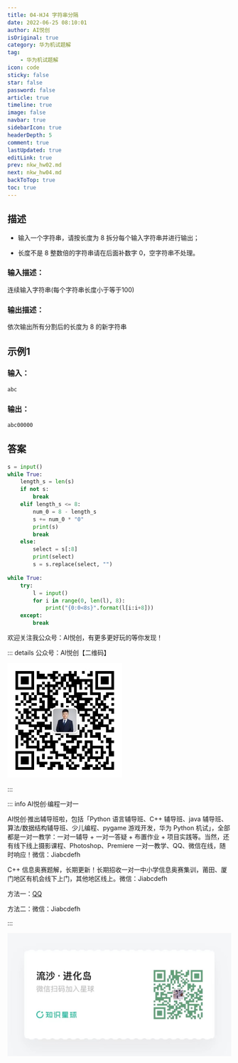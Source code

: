 ```yaml
---
title: 04-HJ4 字符串分隔
date: 2022-06-25 08:10:01
author: AI悦创
isOriginal: true
category: 华为机试题解
tag:
    - 华为机试题解
icon: code
sticky: false
star: false
password: false
article: true
timeline: true
image: false
navbar: true
sidebarIcon: true
headerDepth: 5
comment: true
lastUpdated: true
editLink: true
prev: nkw_hw02.md
next: nkw_hw04.md
backToTop: true
toc: true
---
```


## 描述

- 输入一个字符串，请按长度为 8 拆分每个输入字符串并进行输出；

- 长度不是 8 整数倍的字符串请在后面补数字 0，空字符串不处理。

### 输入描述：

连续输入字符串(每个字符串长度小于等于100)

### 输出描述：

依次输出所有分割后的长度为 8 的新字符串

## 示例1

### 输入：

```python
abc
```

### 输出：

```python
abc00000
```

## 答案

```python
s = input()
while True:
    length_s = len(s)
    if not s:
        break
    elif length_s <= 8:
        num_0 = 8 - length_s
        s += num_0 * "0"
        print(s)
        break
    else:
        select = s[:8]
        print(select)
        s = s.replace(select, "")
```

```python
while True:
    try:
        l = input()
        for i in range(0, len(l), 8):
            print("{0:0<8s}".format(l[i:i+8]))
    except:
        break
```



欢迎关注我公众号：AI悦创，有更多更好玩的等你发现！

::: details 公众号：AI悦创【二维码】

![](/gzh.jpg)

:::

::: info AI悦创·编程一对一

AI悦创·推出辅导班啦，包括「Python 语言辅导班、C++ 辅导班、java 辅导班、算法/数据结构辅导班、少儿编程、pygame 游戏开发，华为 Python 机试」，全部都是一对一教学：一对一辅导 + 一对一答疑 + 布置作业 + 项目实践等。当然，还有线下线上摄影课程、Photoshop、Premiere 一对一教学、QQ、微信在线，随时响应！微信：Jiabcdefh

C++ 信息奥赛题解，长期更新！长期招收一对一中小学信息奥赛集训，莆田、厦门地区有机会线下上门，其他地区线上。微信：Jiabcdefh

方法一：[QQ](http://wpa.qq.com/msgrd?v=3&uin=1432803776&site=qq&menu=yes)

方法二：微信：Jiabcdefh

:::

![](/zsxq.jpg)





